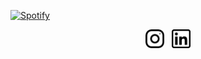 [![Spotify](https://novatorem.othub.vercel.app/api/spotify)](https://open.spotify.com/user/othbak)
<p align='center'>
    <a href="https://instagram.com/othbak"><img height="30" src="https://github.com/othub/othub/blob/main/icons/instagram.png?raw=true"></a>&nbsp;&nbsp;
    <a href="https://www.linkedin.com/in/othbak/"><img height="30" src="https://github.com/othub/othub/blob/main/icons/linkedin.png?raw=true"></a>
</p>
